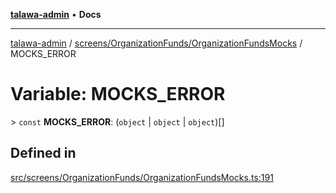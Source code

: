 [**talawa-admin**](../../../../README.md) • **Docs**

***

[talawa-admin](../../../../modules.md) / [screens/OrganizationFunds/OrganizationFundsMocks](../README.md) / MOCKS\_ERROR

# Variable: MOCKS\_ERROR

\> `const` **MOCKS\_ERROR**: (`object` \| `object` \| `object`)[]

## Defined in

[src/screens/OrganizationFunds/OrganizationFundsMocks.ts:191](https://github.com/PalisadoesFoundation/talawa-admin/blob/084ac7e92dede9766b77e75cf296f40165965140/src/screens/OrganizationFunds/OrganizationFundsMocks.ts#L191)
